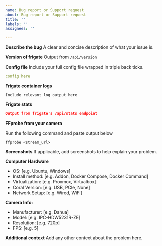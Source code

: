 ```yaml
---
name: Bug report or Support request
about: Bug report or Support request
title: ''
labels: ''
assignees: ''

---
```


**Describe the bug**
A clear and concise description of what your issue is.

**Version of frigate**
Output from `/api/version`

**Config file**
Include your full config file wrapped in triple back ticks.
```yaml
config here
```

**Frigate container logs**
```
Include relevant log output here
```

**Frigate stats**
```json
Output from frigate's /api/stats endpoint
```

**FFprobe from your camera**

Run the following command and paste output below
```
ffprobe <stream_url>
```

**Screenshots**
If applicable, add screenshots to help explain your problem.

**Computer Hardware**
 - OS: [e.g. Ubuntu, Windows]
 - Install method: [e.g. Addon, Docker Compose, Docker Command]
 - Virtualization: [e.g. Proxmox, Virtualbox]
 - Coral Version: [e.g. USB, PCIe, None]
 - Network Setup: [e.g. Wired, WiFi]

**Camera Info:**
 - Manufacturer: [e.g. Dahua]
 - Model: [e.g. IPC-HDW5231R-ZE]
 - Resolution: [e.g. 720p]
 - FPS: [e.g. 5]

**Additional context**
Add any other context about the problem here.
